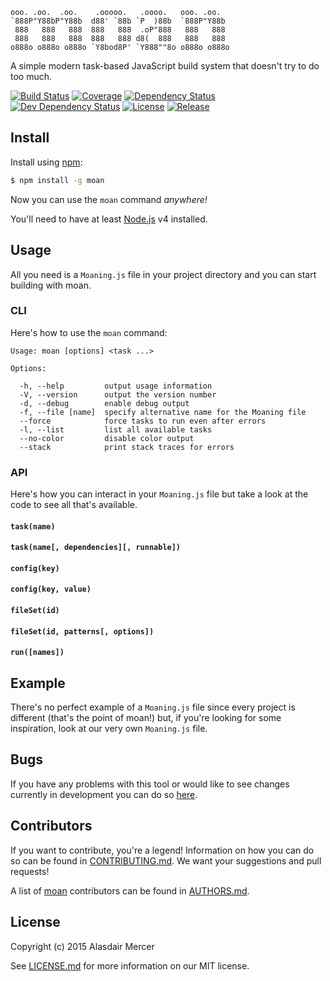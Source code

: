     ooo. .oo.  .oo.    .ooooo.   .oooo.   ooo. .oo.
    `888P"Y88bP"Y88b  d88' `88b `P  )88b  `888P"Y88b
     888   888   888  888   888  .oP"888   888   888
     888   888   888  888   888 d8(  888   888   888
    o888o o888o o888o `Y8bod8P' `Y888""8o o888o o888o

A simple modern task-based JavaScript build system that doesn't try to do too much.

[![Build Status](https://img.shields.io/travis/neocotic/moan/develop.svg?style=flat-square)](https://travis-ci.org/neocotic/moan)
[![Coverage](https://img.shields.io/coveralls/neocotic/moan/develop.svg?style=flat-square)](https://coveralls.io/github/neocotic/moan)
[![Dependency Status](https://img.shields.io/david/neocotic/moan.svg?style=flat-square)](https://david-dm.org/neocotic/moan)
[![Dev Dependency Status](https://img.shields.io/david/dev/neocotic/moan.svg?style=flat-square)](https://david-dm.org/neocotic/moan#info=devDependencies)
[![License](https://img.shields.io/npm/l/moan.svg?style=flat-square)](https://github.com/neocotic/moan/blob/master/LICENSE.md)
[![Release](https://img.shields.io/npm/v/moan.svg?style=flat-square)](https://www.npmjs.com/package/moan)

## Install

Install using [npm](https://www.npmjs.com):

``` bash
$ npm install -g moan
```

Now you can use the `moan` command *anywhere!*

You'll need to have at least [Node.js](https://nodejs.org) v4 installed.

## Usage

All you need is a `Moaning.js` file in your project directory and you can start building with moan.

### CLI

Here's how to use the `moan` command:

    Usage: moan [options] <task ...>

    Options:

      -h, --help         output usage information
      -V, --version      output the version number
      -d, --debug        enable debug output
      -f, --file [name]  specify alternative name for the Moaning file
      --force            force tasks to run even after errors
      -l, --list         list all available tasks
      --no-color         disable color output
      --stack            print stack traces for errors

### API

Here's how you can interact in your `Moaning.js` file but take a look at the code to see all that's available.

#### `task(name)`
#### `task(name[, dependencies][, runnable])`
#### `config(key)`
#### `config(key, value)`
#### `fileSet(id)`
#### `fileSet(id, patterns[, options])`
#### `run([names])`

## Example

There's no perfect example of a `Moaning.js` file since every project is different (that's the point of moan!) but, if
you're looking for some inspiration, look at our very own `Moaning.js` file.

## Bugs

If you have any problems with this tool or would like to see changes currently in development you can do so
[here](https://github.com/neocotic/moan/issues).

## Contributors

If you want to contribute, you're a legend! Information on how you can do so can be found in
[CONTRIBUTING.md](https://github.com/neocotic/moan/blob/master/CONTRIBUTING.md). We want your suggestions and pull
requests!

A list of [moan](https://github.com/neocotic/moan) contributors can be found in
[AUTHORS.md](https://github.com/neocotic/moan/blob/master/AUTHORS.md).

## License

Copyright (c) 2015 Alasdair Mercer

See [LICENSE.md](https://github.com/neocotic/moan/blob/master/LICENSE.md) for more information on our MIT license.